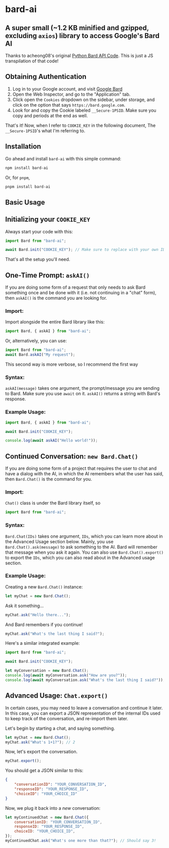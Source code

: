 # bard-ai

## A super small (~1.2 KB minified and gzipped, excluding `axios`) library to access Google's Bard AI

Thanks to acheong08's original [Python Bard API Code](https://github.com/acheong08/Bard).
This is just a JS transpilation of that code!

## Obtaining Authentication

1. Log in to your Google account, and visit [Google Bard](https://bard.google.com)
2. Open the Web Inspector, and go to the "Application" tab.
3. Click open the `Cookies` dropdown on the sidebar, under storage, and click on the option that says `https://bard.google.com`.
4. Look for and copy the Cookie labeled `__Secure-1PSID`. Make sure you copy and periods at the end as well.

That's it! Now, when I refer to `COOKIE_KEY` in the following document, The `__Secure-1PSID`'s what I'm referring to.

## Installation
Go ahead and install `bard-ai` with this simple command:
```bash
npm install bard-ai
```
Or, for `pnpm`,
```bash
pnpm install bard-ai
```

## Basic Usage

## Initializing your `COOKIE_KEY`

Always start your code with this:

```javascript
import Bard from "bard-ai";

await Bard.init("COOKIE_KEY"); // Make sure to replace with your own ID!
```

That's all the setup you'll need.

## One-Time Prompt: `askAI()`

If you are doing some form of a request that only needs to ask Bard something once and be done with it (i.e. not continuing in a "chat" form), then `askAI()` is the command you are looking for.

### Import:

Import alongside the entire Bard library like this:

```javascript
import Bard, { askAI } from "bard-ai";
```

Or, alternatively, you can use:

```javascript
import Bard from "bard-ai";
await Bard.askAI("My request");
```

This second way is more verbose, so I recommend the first way

### Syntax:

`askAI(message)` takes one argument, the prompt/message you are sending to Bard. Make sure you use `await` on it.
`askAI()` returns a string with Bard's response.

### Example Usage:

```javascript
import Bard, { askAI } from "bard-ai";

await Bard.init("COOKIE_KEY");

console.log(await askAI("Hello world!"));
```

## Continued Conversation: `new Bard.Chat()`

If you are doing some form of a project that requires the user to chat and have a dialog with the AI, in which the AI remembers what the user has said, then `Bard.Chat()` is the command for you.

### Import:

`Chat()` class is under the Bard library itself, so

```javascript
import Bard from "bard-ai";
```

### Syntax:

`Bard.Chat(IDs)` takes one argument, `IDs`, which you can learn more about in the Advanced Usage section below.
Mainly, you use `Bard.Chat().ask(message)` to ask something to the AI. Bard will remember that message when you ask it again.
You can also use `Bard.Chat().export()` to export the `IDs`, which you can also read about in the Advanced usage section.

### Example Usage:

Creating a new `Bard.Chat()` instance:

```javascript
let myChat = new Bard.Chat();
```

Ask it something...

```javascript
myChat.ask("Hello there...");
```

And Bard remembers if you continue!

```javascript
myChat.ask("What's the last thing I said?");
```

Here's a similar integrated example:

```javascript
import Bard from "bard-ai";

await Bard.init("COOKIE_KEY");

let myConversation = new Bard.Chat();
console.log(await myConversation.ask("How are you?"));
console.log(await myConversation.ask("What's the last thing I said?"));
```

## Advanced Usage: `Chat.export()`

In certain cases, you may need to leave a conversation and continue it later. In this case, you can export a JSON representation of the internal IDs used to keep track of the conversation, and re-import them later.

Let's begin by starting a chat, and saying something.

```javascript
let myChat = new Bard.Chat();
myChat.ask("What's 1+1?"); // 2
```

Now, let's export the conversation.

```javascript
myChat.export();
```

You should get a JSON similar to this:

```json
{
	"conversationID": "YOUR_CONVERSATION_ID",
	"responseID": "YOUR_RESPONSE_ID",
	"choiceID": "YOUR_CHOICE_ID"
}
```

Now, we plug it back into a _new_ conversation:

```javascript
let myContinuedChat = new Bard.Chat({
	conversationID: "YOUR_CONVERSATION_ID",
	responseID: "YOUR_RESPONSE_ID",
	choiceID: "YOUR_CHOICE_ID",
});
myContinuedChat.ask("What's one more than that?"); // Should say 3!
```
